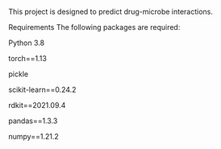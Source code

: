 
This project is designed to predict drug-microbe interactions.

Requirements
The following packages are required:

Python 3.8

torch==1.13

pickle

scikit-learn==0.24.2

rdkit==2021.09.4

pandas==1.3.3

numpy==1.21.2
